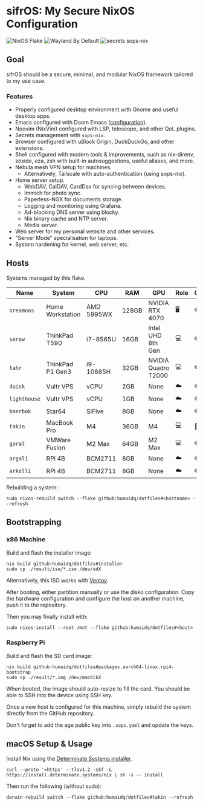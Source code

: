 # sifrOS: My Secure NixOS Configuration

![NixOS Flake](https://img.shields.io/badge/NixOS-flake-blue?logo=nixos)
![Wayland By Default](https://img.shields.io/badge/Wayland-196f5e?logo=wayland)
![secrets sops-nix](https://img.shields.io/badge/secrets-sops--nix-blue)

## Goal

sifrOS should be a secure, minimal, and modular NixOS framework tailored to my
use case.

### Features

- Properly configured desktop environment with Gnome and useful desktop apps.
- Emacs configured with Doom Emacs ([configuration](https://github.com/humaidq/doomd)).
- Neovim (NixVim) configured with LSP, telescope, and other QoL plugins.
- Secrets management with `sops-nix`.
- Browser configured with uBlock Origin, DuckDuckGo, and other extensions.
- Shell configured with modern tools & improvements, such as nix-direnv,
  zoxide, eza, zsh with built-in autosuggestions, useful aliases,
  and more.
- Nebula mesh VPN setup for machines.
  - Alternatively, Tailscale with auto-authentication (using sops-nix).
- Home server setup.
  - WebDAV, CalDAV, CardDav for syncing between devices.
  - Immich for photo sync.
  - Paperless-NGX for documents storage.
  - Logging and monitoring using Grafana.
  - Ad-blocking DNS server using blocky.
  - Nix binary cache and NTP server.
  - Media server.
- Web server for my personal website and other services.
- "Server Mode" specialisation for laptops.
- System hardening for kernel, web server, etc.

## Hosts

Systems managed by this flake.

| Name         | System           | CPU        | RAM   | GPU                 | Role | OS  | State |
|--------------|------------------|------------|-------|---------------------|------|-----|-------|
| `oreamnos`   | Home Workstation | AMD 5995WX | 128GB | NVIDIA RTX 4070     | 🖥️   | ❄️   | ✅    |
| `serow`      | ThinkPad T590    | i7-8565U   | 16GB  | Intel UHD 8th Gen   | 💻️   | ❄️   | ✅    |
| `tahr`       | ThinkPad P1 Gen3 | i9-10885H  | 32GB  | NVIDIA Quadro T2000 | 💻️   | ❄️   | ✅    |
| `duisk`      | Vultr VPS        | vCPU       | 2GB   | None                | ☁️    | ❄️   | ✅    |
| `lighthouse` | Vultr VPS        | vCPU       | 1GB   | None                | ☁️    | ❄️   | ✅    |
| `boerbok`    | Star64           | SiFive     | 8GB   | None                | ☁️    | ❄️   | 🚧    |
| `takin`      | MacBook Pro      | M4         | 36GB  | M4                  | 💻️   |    | ✅    |
| `goral`      | VMWare Fusion    | M2 Max     | 64GB  | M2 Max              | 💻️   | ❄️   | ✖️     |
| `argali`     | RPi 4B           | BCM2711    | 8GB   | None                | ☁️    | ❄️   | ✖️     |
| `arkelli`    | RPi 4B           | BCM2711    | 8GB   | None                | ☁️    | ❄️   | ✖️     |

Rebuilding a system:

```
sudo nixos-rebuild switch --flake github:humaidq/dotfiles#<hostname> --refresh
```

## Bootstrapping

### x86 Machine

Build and flash the installer image:

```
nix build github:humaidq/dotfiles#installer
sudo cp ./result/iso/*.iso /dev/sdX
```

Alternatively, this ISO works with [Ventoy].

After booting, either partition manually or use the disko configuration. Copy
the hardware configuration and configure the host on another machine, push it
to the repository.

Then you may finally install with:

```
sudo nixos-install --root /mnt --flake github:humaidq/dotfiles#<host>
```

### Raspberry Pi

Build and flash the SD card image:

```
nix build github:humaidq/dotfiles#packages.aarch64-linux.rpi4-bootstrap
sudo cp ./result/*.img /dev/mmcblkX
```

When booted, the image should auto-resize to fill the card. You should be able
to SSH into the device using SSH key.

Once a new host is configured for this machine, simply rebuild the system
directly from the GitHub repository.

Don't forget to add the age public key into `.sops.yaml` and update the keys.

## macOS Setup & Usage

Install Nix using the [Determinate Systems installer](https://zero-to-nix.com/start/install).

```
curl --proto '=https' --tlsv1.2 -sSf -L https://install.determinate.systems/nix | sh -s -- install
```

Then run the following (without sudo):

```
darwin-rebuild switch --flake github:humaidq/dotfiles#takin --refresh
```

[Ventoy]: https://www.ventoy.net/en/index.html
